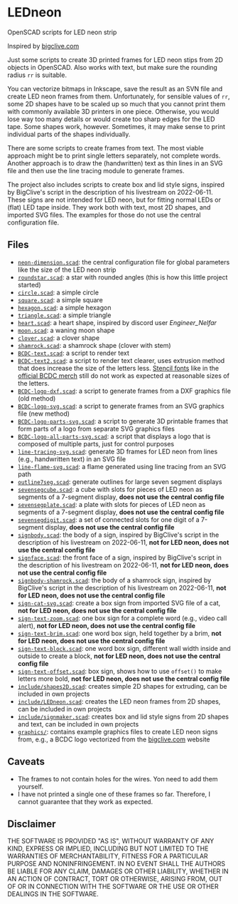 # LEDneon
OpenSCAD scripts for LED neon strip

Inspired by [bigclive.com](http://bigclive.com/)

Just some scripts to create 3D printed frames for LED neon stips from 2D objects in OpenSCAD.
Also works with text, but make sure the rounding radius `rr` is suitable.

You can vectorize bitmaps in Inkscape, save the result as an SVN file and create LED neon frames from them. Unfortunately, for sensible values of `rr`, some 2D shapes have to be scaled up so much that you cannot print them with commonly available 3D printers in one piece. Otherwise, you would lose way too many details or would create too sharp edges for the LED tape. Some shapes work, however. Sometimes, it may make sense to print individual parts of the shapes individually. 

There are some scripts to create frames from text. The most viable approach might be to print single letters separately, not complete words. Another approach is to draw the (handwritten) text as thin lines in an SVG file and then use the line tracing module to generate frames.

The project also includes scripts to create box and lid style signs, inspired by BigClive's script in the description of his livestream on 2022-06-11. These signs are not intended for LED neon, but for fitting normal LEDs or (flat) LED tape inside. They work both with text, most 2D shapes, and imported SVG files. The examples for those do not use the central configuration file.

## Files
- [`neon-dimension.scad`](neon-dimension.scad): the central configuration file for global parameters like the size of the LED neon strip
- [`roundstar.scad`](roundstar.scad): a star with rounded angles (this is how this little project started)
- [`circle.scad`](circle.scad): a simple circle
- [`square.scad`](square.scad): a simple square
- [`hexagon.scad`](hexagon.scad): a simple hexagon
- [`triangle.scad`](triangle.scad): a simple triangle
- [`heart.scad`](heart.scad): a heart shape, inspired by discord user *Engineer_Nelfar*
- [`moon.scad`](moon.scad): a waning moon shape
- [`clover.scad`](clover.scad): a clover shape
- [`shamrock.scad`](shamrock.scad): a shamrock shape (clover with stem)
- [`BCDC-text.scad`](BCDC-text.scad): a script to render text
- [`BCDC-text2.scad`](BCDC-text2.scad): a script to render text clearer, uses extrusion method that does increase the size of the letters less. [Stencil fonts](https://fonts.google.com/?query=stencil) like in the [official BCDC merch](http://bigclive.com/merch.htm) still do not work as expected at reasonable sizes of the letters.
- [`BCDC-logo-dxf.scad`](BCDC-logo-dxf.scad): a script to generate frames from a DXF graphics file (old method)
- [`BCDC-logo-svg.scad`](BCDC-logo-svg.scad): a script to generate frames from an SVG graphics file (new method)
- [`BCDC-logo-parts-svg.scad`](BCDC-logo-parts-svg.scad): a script to generate 3D printable frames that form parts of a logo from separate SVG graphics files
- [`BCDC-logo-all-parts-svg.scad`](BCDC-logo-all-parts-svg.scad): a script that displays a logo that is composed of multiple parts, just for control purposes
- [`line-tracing-svg.scad`](line-tracing-svg.scad): generate 3D frames for LED neon from lines (e.g., handwritten text) in an SVG file
- [`line-flame-svg.scad`](line-flame-svg.scad): a flame generated using line tracing from an SVG path
- [`outline7seg.scad`](outline7seg.scad): generate outlines for large seven segment displays
- [`sevensegcube.scad`](sevensegcube.scad): a cube with slots for pieces of LED neon as segments of a 7-segment display, **does not use the central config file**
- [`sevensegplate.scad`](sevensegplate.scad): a plate with slots for pieces of LED neon as segments of a 7-segment display, **does not use the central config file**
- [`sevensegdigit.scad`](sevensegdigit.scad): a set of connected slots for one digit of a 7-segment display, **does not use the central config file**
- [`signbody.scad`](signbody.scad): the body of a sign, inspired by BigClive's script in the description of his livestream on 2022-06-11, **not for LED neon, does not use the central config file**
- [`signface.scad`](signface.scad): the front face of a sign, inspired by BigClive's script in the description of his livestream on 2022-06-11, **not for LED neon, does not use the central config file**
- [`signbody-shamrock.scad`](signbody-shamrock.scad): the body of a shamrock sign, inspired by BigClive's script in the description of his livestream on 2022-06-11, **not for LED neon, does not use the central config file**
- [`sign-cat-svg.scad`](sign-cat-svg.scad): create a box sign from imported SVG file of a cat, **not for LED neon, does not use the central config file**
- [`sign-text-zoom.scad`](sign-text-zoom.scad): one box sign for a complete word (e.g., video call alert), **not for LED neon, does not use the central config file**
- [`sign-text-brim.scad`](sign-text-brim.scad): one word box sign, held together by a brim, **not for LED neon, does not use the central config file**
- [`sign-text-block.scad`](sign-text-block.scad): one word box sign, different wall width inside and outside to create a block, **not for LED neon, does not use the central config file**
- [`sign-text-offset.scad`](sign-text-offset.scad): box sign, shows how to use `offset()` to make letters more bold, **not for LED neon, does not use the central config file**
- [`include/shapes2D.scad`](include/shapes2D.scad): creates simple 2D shapes for extruding, can be included in own projects
- [`include/LEDneon.scad`](include/LEDneon.scad): creates the LED neon frames from 2D shapes, can be included in own projects
- [`include/signmaker.scad`](include/signmaker.scad): creates box and lid style signs from 2D shapes and text, can be included in own projects
- [`graphics/`](graphics/): contains example graphics files to create LED neon signs from, e.g., a BCDC logo vectorized from the [bigclive.com](http://bigclive.com/merch.htm) website

## Caveats
- The frames to not contain holes for the wires. Yon need to add them yourself.
- I have not printed a single one of these frames so far. Therefore, I cannot guarantee that they work as expected.

## Disclaimer
THE SOFTWARE IS PROVIDED "AS IS", WITHOUT WARRANTY OF ANY KIND,
EXPRESS OR IMPLIED, INCLUDING BUT NOT LIMITED TO THE WARRANTIES OF
MERCHANTABILITY, FITNESS FOR A PARTICULAR PURPOSE AND NONINFRINGEMENT.
IN NO EVENT SHALL THE AUTHORS BE LIABLE FOR ANY CLAIM, DAMAGES OR
OTHER LIABILITY, WHETHER IN AN ACTION OF CONTRACT, TORT OR OTHERWISE,
ARISING FROM, OUT OF OR IN CONNECTION WITH THE SOFTWARE OR THE USE OR
OTHER DEALINGS IN THE SOFTWARE.
